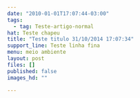 ```yaml
---
date: "2010-01-01T17:07:44-03:00"
tags:
  - tag: Teste-artigo-normal
hat: Teste chapeu
title: "Teste titulo 31/10/2014 17:07:34"
support_line: Teste linha fina
menu: meio ambiente
layout: post
files: []
published: false
images_hd: ""

---
```

